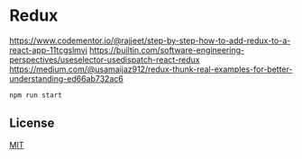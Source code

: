 # Redux

https://www.codementor.io/@rajjeet/step-by-step-how-to-add-redux-to-a-react-app-11tcgslmvi
https://builtin.com/software-engineering-perspectives/useselector-usedispatch-react-redux
https://medium.com/@usamaijaz912/redux-thunk-real-examples-for-better-understanding-ed66ab732ac6

```bash
npm run start
```

## License

[MIT](https://choosealicense.com/licenses/mit/)